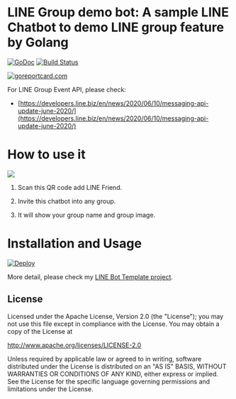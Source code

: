 LINE Group demo bot: A sample LINE Chatbot to demo LINE group feature by Golang
==============

 [![GoDoc](https://godoc.org/github.com/kkdai/linebot-group.svg?status.svg)](https://godoc.org/github.com/kkdai/linebot-group)  [![Build Status](https://travis-ci.org/kkdai/linebot-group.svg?branch=master)](https://travis-ci.org/kkdai/linebot-group.svg)

[![goreportcard.com](https://goreportcard.com/badge/github.com/kkdai/linebot-group)](https://goreportcard.com/report/github.com/kkdai/linebot-group)


For LINE Group Event API, please check:

- [https://developers.line.biz/en/news/2020/06/10/messaging-api-update-june-2020/](https://developers.line.biz/en/news/2020/06/10/messaging-api-update-june-2020/)


How to use it
=============

![](images/emoji-chatbot.png)

1. Scan this QR code add LINE Friend.

2. Invite this chatbot into any group.

3. It will show your group name and group image.

Installation and Usage
=============

[![Deploy](https://www.herokucdn.com/deploy/button.svg)](https://heroku.com/deploy)

More detail, please check my [LINE Bot Template project](https://github.com/kkdai/LineBotTemplate).


License
---------------

Licensed under the Apache License, Version 2.0 (the "License");
you may not use this file except in compliance with the License.
You may obtain a copy of the License at

http://www.apache.org/licenses/LICENSE-2.0

Unless required by applicable law or agreed to in writing, software
distributed under the License is distributed on an "AS IS" BASIS,
WITHOUT WARRANTIES OR CONDITIONS OF ANY KIND, either express or implied.
See the License for the specific language governing permissions and
limitations under the License.

